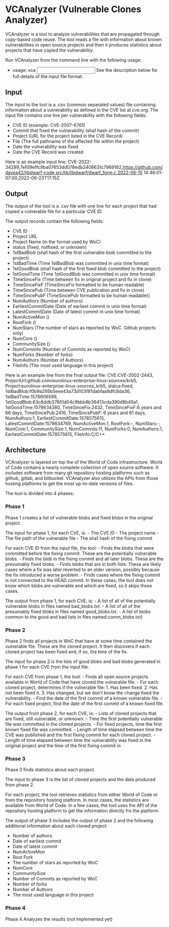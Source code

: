 <!--todo: define blob, define original project vs cloned project
phases allow replacing a phase, for example, to get a different (maybe better)
list of vulnerable projects or to get more accurate idea of when a vulnerability was introduced
do i need more implementation details (for replication)
-->

# VCAnalyzer (Vulnerable Clones Analyzer)

VCAnalyzer is a tool to analyze vulnerabilities that are propagated
through copy-based code reuse. The tool reads a file with information
about known vulnerabilities in open source projects and then it
produces statistics about projects that have copied the vulnerability.

Run VCAnalyzer from the command line with the following usage:
- usage: vca <output directory> <input data file>
See the description below for full details of the input file format. 


## Input

The input to the tool is a .csv (common separated values) file containing 
information about a vulnerability as defined in the CVE list at cve.org. 
The input file contains one line per vulnerability with the following fields:
  - CVE ID (example: CVE-2007-6761)
  - Commit that fixed the vulnerability (sha1 hash of the commit)
  - Project (URL for the project listed in the CVE Record)
  - File (The full pathname of the affected file within the project) 
  - Date the vulnerability was fixed
  - Date the CVE Record was created

Here is an example input line:
CVE-2022-34299,7ef09e1fc9ba07653dd078edb2408631c7969162,https://github.com/davea42/libdwarf-code,src/lib/libdwarf/dwarf_form.c,2022-06-15 14:46:01-07:00,2022-06-23T17:15Z

## Output
The output of the tool is a .csv file with one line for each project that
had copied a vulnerable file for a particular CVE ID.

The output records contain the following fields:
  - CVE ID
  - Project URL
  - Project Name (in the format used by WoC)
  - status (fixed, notfixed, or unknown)
  - 1stBadBlob (sha1 hash of the first vulnerable blob committed to the project)
  - 1stBadTime (Time 1stBadBlob was committed in unix time format)
  - 1stGoodBlob (sha1 hash of the first fixed blob committed to the project)
  - 1stGoodTime (Time 1stGoodBlob was committed in unix time format)
  - TimeSinceFix (Time between fix in original project and fix in clone)
  - TimeSinceFixF (TimeSinceFix formatted to be human readable)
  - TimeSincePub (Time between CVE publication and fix in clone)
  - TimeSincePubF (TimeSincePub formatted to be human readable))
  - NumAuthors (Number of authors)
  - EarliestCommitDate (Date of earliest commit in unix time format)
  - LatestCommitDate (Date of latest commit in unix time format)
  - NumActiveMon ()
  - RootFork  ()
  - NumStars (The number of stars as reported by WoC. Github projects only)
  - NumCore ()
  - CommunitySize ()
  - NumCommits (Number of Commits as reported by WoC)
  - NumForks (Number of forks)
  - NumAuthors (Number of Authors)
  - FileInfo (The most used language in this project)

Here is an example line from the final output file:
CVE:CVE-2002-2443, ProjectUrl:github.com/eurolinux-enterprise-linux-sources/krb5, Project:eurolinux-enterprise-linux-sources_krb5, status:fixed, 1stBadBlob:f0b9a295b5eee43a73d103f81dabfaa8dfc8da36, 1stBadTime:1578606599, 1stGoodBlob:63c6ddb376f0d04c9bbb8b36413cda390d8b49a1, 1stGoodTime:1578634380, TimeSinceFix:2432, TimeSinceFixF:6 years and 66 days, TimeSincePub:2416, TimeSincePubF: 6 years and 61 days, NumAuthors:1, EarliestCommitDate:1578575615, LatestCommitDate:1578634769, NumActiveMon:1, RootFork:-, NumStars:-, NumCore:1, CommunitySize:1, NumCommits:11, NumForks:0, NumAuthors:1, EarliestCommitDate:1578575615, FileInfo:C/C++

## Architecture

VCAnalyzer is layered on top the of the World of Code infrastructure.
World of Code contains a nearly complete collection of open source software.
It includes software from many git repository hosting platforms such as
github, gitlab, and bitbucket. VCAnalyzer also utilizes the APIs from those
hosting platforms to get the most up-to-date versions of files.

The tool is divided into 4 phases:
  
### Phase 1
Phase 1 creates a list of vulnerable blobs and fixed blobs in the 
original project.

The input for phase 1, for each CVE, is:
    - The CVE ID
    - The project name
    - The file path of the vulnerable file 
    - The sha1 hash of the fixing commit

For each CVE ID from the input file, the tool:
    - Finds the blobs that were committed before the fixing commit. These are
      the potentially vulnerable blobs.
    - Finds the blob in the fixing commit and all later blobs. These are the
      presumably fixed blobs.
    - Finds blobs that are in both lists. These are likely cases where a fix
      was later reverted to an older version, possibly because the fix 
      introduced a worse problem. 
    - Finds cases where the fixing commit is not connected to the HEAD
      commit. In these cases, the tool does not know which blobs are
      vulnerable and which are fixed, so it skips these cases.

The output from phase 1, for each CVE, is:
    - A list of all of the potentially vulnerable blobs in files named
      bad_blobs.txt.
    - A list of all of the presumably fixed blobs in files named 
      good_blobs.txt.
    - A list of blobs common to the good and bad lists in files named 
      comm_blobs.txt)

### Phase 2
Phase 2 finds all projects in WoC that have at some time contained
the vulnerable file. These are the cloned project. It then discovers 
if each cloned project has been fixed and, if so, the time of the fix.

The input for phase 2 is the lists of good blobs and bad blobs generated in 
phase 1 for each CVE from the input file.

For each CVE from phase 1, the tool:
    - Finds all open source projects available in World of Code that have 
      cloned the vulnerable file.
    - For each cloned project, determines if the vulnerable file:
           1. Has been fixed.
           2. Has not been fixed it.
           3. Has changed, but we don't know the change fixed the vulnerability.
    - Find the date of the first commit of a known vulnerable file.
    - For each fixed project, find the date of the first commit of a known
      fixed file.

The output from phase 2, for each CVE, is:
    - Lists of cloned  projects that are fixed, still vulnerable, or unknown.
    - Time the first potentially vulnerable file was committed in the cloned
      projects.
    - For fixed projects, time the first known fixed file was committed.
    - Length of time elapsed between time the CVE was published and the
      first fixing commit for each cloned project.
    - Length of time elapsed between time the vulnerability was fixed
      in the original project and the time of the first fixing commit in

### Phase 3
Phase 3 finds statistics about each project. 

The input to phase 3 is the list of cloned projects and the data produced from
phase 2.

For each project, the tool retrieves statistics from either World of Code or
from the repository hosting platform. In most cases, the statistics
are available from World of Code. In a few cases, the tool uses the API of the
repository hosting platform to get the information directly fro the platform.

The output of phase 3 includes the output of phase 2 and the following 
additional information about each cloned project:
  - Number of authors
  - Date of earliest commit 
  - Date of latest commit
  - NumActiveMon
  - Root Fork
  - The number of stars as reported by WoC
  - NumCore
  - CommunitySize
  - Number of Commits as reported by WoC
  - Number of forks
  - Number of Authors
  - The most used language in this project

### Phase 4
Phase 4 Analyzes the results (not implemented yet)


